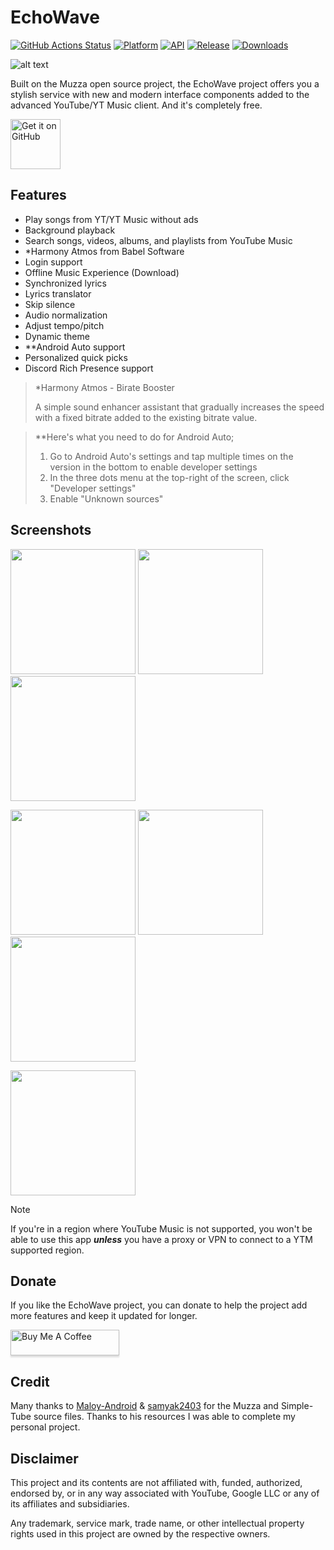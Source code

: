 # EchoWave
[![GitHub Actions Status](https://img.shields.io/github/actions/workflow/status/WSTxda/Google-Shortcuts-Launcher/.github%2Fworkflows%2Fandroid.yml?style=for-the-badge&logo=github-actions&labelColor=21262D&color=3FB950)](https://github.com/WSTxda/Google-Shortcuts-Launcher/actions) [![Platform](https://img.shields.io/badge/android-platform?style=for-the-badge&label=platform&labelColor=21262d&color=6e7681)](https://www.android.com) [![API](https://img.shields.io/badge/24%2B-level?style=for-the-badge&logo=android&logoColor=3cd382&label=API&labelColor=21262d&color=ff663b)](https://developer.android.com/studio/releases/platforms) [![Release](https://img.shields.io/github/v/release/RRechz/EchoWave?display_name=tag&style=for-the-badge&logo=github&labelColor=21262d&color=1f6feb)](https://github.com/RRechz/EchoWave/releases) [![Downloads](https://img.shields.io/github/downloads/RRechz/EchoWave/total)](https://github.com/RRechz/EchoWave/releases)

![alt text](https://github.com/RRechz/EchoWave/blob/master/images/banner.png)

Built on the Muzza open source project, the EchoWave project offers you a stylish service with new and modern interface components added to the advanced YouTube/YT Music client. And it's completely free.

[<img src="https://github.com/machiav3lli/oandbackupx/blob/034b226cea5c1b30eb4f6a6f313e4dadcbb0ece4/badge_github.png" alt="Get it on GitHub" height="80">](https://github.com/RRechz/EchoWave/releases/latest)

## Features

- Play songs from YT/YT Music without ads
- Background playback
- Search songs, videos, albums, and playlists from YouTube Music
- *Harmony Atmos from Babel Software
- Login support
- Offline Music Experience (Download)
- Synchronized lyrics
- Lyrics translator
- Skip silence
- Audio normalization
- Adjust tempo/pitch
- Dynamic theme
- **Android Auto support
- Personalized quick picks
- Discord Rich Presence support

> *Harmony Atmos - Birate Booster
>
> A simple sound enhancer assistant that gradually increases the speed with a fixed bitrate added to the existing bitrate value.

> **Here's what you need to do for Android Auto;
> 1. Go to Android Auto's settings and tap multiple times on the version in the bottom to enable developer settings
> 2. In the three dots menu at the top-right of the screen, click "Developer settings"
> 3. Enable "Unknown sources"

## Screenshots

<p float="left">
  <img src="https://github.com/RRechz/EchoWave/blob/master/images/1738498900946.jpg" width="200" />
  <img src="https://github.com/RRechz/EchoWave/blob/master/images/1738498900940.jpg" width="200" />
  <img src="https://github.com/RRechz/EchoWave/blob/master/images/1738498900933.jpg" width="200" />
</p>
<p float="left">
  <img src="https://github.com/RRechz/EchoWave/blob/master/images/1738498900929.jpg" width="200" />
  <img src="https://github.com/RRechz/EchoWave/blob/master/images/1738498900923.jpg" width="200" />
  <img src="https://github.com/RRechz/EchoWave/blob/master/images/1738498900918.jpg" width="200" />
</p>
<p float="left">
  <img src="https://github.com/RRechz/EchoWave/blob/master/images/1738498900913.jpg" width="200" />
</p>

> [!NOTE]
>
>If you're in a region where YouTube Music is not supported, you won't be able to use this app
***unless*** you have a proxy or VPN to connect to a YTM supported region.

## Donate

If you like the EchoWave project, you can donate to help the project add more features and keep it updated for longer.

<a href="https://www.buymeacoffee.com/section" target="_blank"><img src="https://www.buymeacoffee.com/assets/img/custom_images/orange_img.png" alt="Buy Me A Coffee" style="height: 41px !important;width: 174px !important;box-shadow: 0px 3px 2px 0px rgba(190, 190, 190, 0.5) !important;-webkit-box-shadow: 0px 3px 2px 0px rgba(190, 190, 190, 0.5) !important;" ></a>

## Credit

Many thanks to [Maloy-Android](https://github.com/Maloy-Android/) & [samyak2403](https://github.com/samyak2403) for the Muzza and Simple-Tube source files. Thanks to his resources I was able to complete my personal project.

## Disclaimer

This project and its contents are not affiliated with, funded, authorized, endorsed by, or in any
way associated with YouTube, Google LLC or any of its affiliates and subsidiaries.

Any trademark, service mark, trade name, or other intellectual property rights used in this project
are owned by the respective owners.
